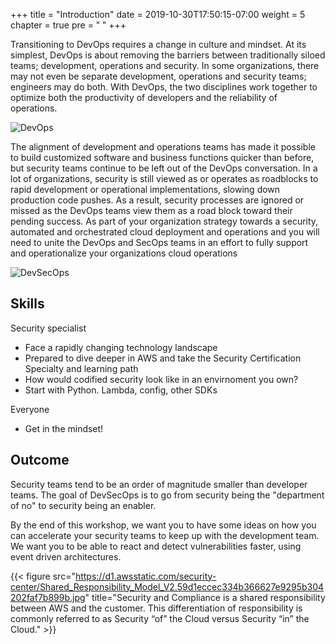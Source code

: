 +++
title = "Introduction"
date = 2019-10-30T17:50:15-07:00
weight = 5
chapter = true
pre = "<b> </b>"
+++

Transitioning to DevOps requires a change in culture and mindset. At its simplest, DevOps is about removing the barriers between traditionally siloed teams; development, operations and security. In some organizations, there may not even be separate development, operations and security teams; engineers may do both. With DevOps, the two disciplines work together to optimize both the productivity of developers and the reliability of operations.

![DevOps](https://d1.awsstatic.com/product-marketing/DevOps/DevOps_feedback-diagram.ff668bfc299abada00b2dcbdc9ce2389bd3dce3f.png)

The alignment of development and operations teams has made it possible to build customized software and business functions quicker than before, but security teams continue to be left out of the DevOps conversation. In a lot of organizations, security is still viewed as or operates as roadblocks to rapid development or operational implementations, slowing down production code pushes. As a result, security processes are ignored or missed as the DevOps teams view them as a road block toward their pending success. As part of your organization strategy towards a security, automated and orchestrated cloud deployment and operations and you will need to unite the DevOps and SecOps teams in an effort to fully support and operationalize your organizations cloud operations

![DevSecOps](/images/devsecopspipeline.png)

## Skills
Security specialist
 - Face a rapidly changing technology landscape
 - Prepared to dive deeper in AWS and take the Security Certification Specialty and learning path
 - How would codified security look like in an envirnoment you own?
 - Start with Python. Lambda, config, other SDKs

Everyone
 - Get in the mindset!


## Outcome
Security teams tend to be an order of magnitude smaller than developer teams. The goal of DevSecOps is to go from security being the "department of no" to security being an enabler.

By the end of this workshop, we want you to have some ideas on how you can accelerate your security teams to keep up with the development team. We want you to be able to react and detect vulnerabilities faster, using event driven architectures.

{{< figure src="https://d1.awsstatic.com/security-center/Shared_Responsibility_Model_V2.59d1eccec334b366627e9295b304202faf7b899b.jpg" title="Security and Compliance is a shared responsibility between AWS and the customer. This differentiation of responsibility is commonly referred to as Security “of” the Cloud versus Security “in” the Cloud." >}}